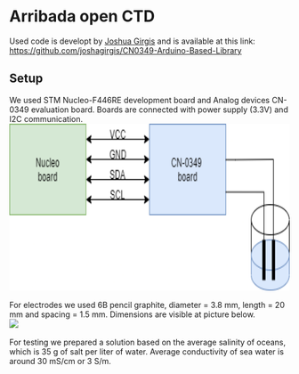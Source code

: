 # Arribada open CTD

Used code is developt by [Joshua Girgis](https://github.com/joshagirgis) and is available at this link: https://github.com/joshagirgis/CN0349-Arduino-Based-Library

## Setup

We used STM Nucleo-F446RE development board and Analog devices CN-0349 evaluation board. Boards are connected with power supply (3.3V) and I2C communication.
<img src="https://github.com/sakalaka8/arribada-openctd/blob/development/images/first_setup.png" height="300">

For electrodes we used 6B pencil graphite, diameter = 3.8 mm, length = 20 mm and spacing = 1.5 mm. Dimensions are visible at picture below.  
<img src="https://github.com/IRNAS/arribada-openctd/tree/development/images/electrodes_dimensions.png" height="300">

For testing we prepared a solution based on the average salinity of oceans, which is 35 g of salt per liter of water. Average conductivity of sea water is around 30 mS/cm or 3 S/m.
